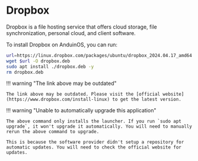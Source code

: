 # Dropbox

Dropbox is a file hosting service that offers cloud storage, file synchronization, personal cloud, and client software.

To install Dropbox on AnduinOS, you can run:

<!-- The link needs to be updated regularly. -->

```bash
url=https://linux.dropbox.com/packages/ubuntu/dropbox_2024.04.17_amd64.deb
wget $url -O dropbox.deb
sudo apt install ./dropbox.deb -y
rm dropbox.deb
```

!!! warning "The link above may be outdated"

    The link above may be outdated. Please visit the [official website](https://www.dropbox.com/install-linux) to get the latest version.

!!! warning "Unable to automatically upgrade this application"

    The above command only installs the launcher. If you run `sudo apt upgrade`, it won't upgrade it automatically. You will need to manually rerun the above command to upgrade.

    This is because the software provider didn't setup a repository for automatic updates. You will need to check the official website for updates.
